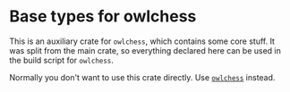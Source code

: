 # Base types for owlchess

This is an auxiliary crate for `owlchess`, which contains some core stuff. It was split from the main crate,
so everything declared here can be used in the build script for `owlchess`.

Normally you don't want to use this crate directly. Use [`owlchess`](https://crates.io/crates/owlchess) instead.
